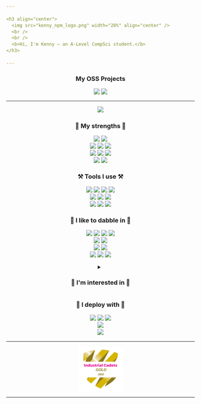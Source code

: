 ```yaml
---

<h3 align="center">
  <img src="kenny_npm_logo.png" width="20%" align="center" />
  <br />
  <br />
  <b>Hi, I'm Kenny — an A-Level CompSci student.</b>
</h3>

---
```


<h3 align="center">
  <b>My OSS Projects</b>
</h3>

<div align="center">
  <a href="https://github.com/KennyOliver/neumorphia.css"><img src="https://github-readme-stats.vercel.app/api/pin/?username=KennyOliver&repo=neumorphia.css&theme=radical&hide_border=true&border_radius=25" /></a>
  <a href="https://github.com/KennyOliver/VividHues"><img src="https://github-readme-stats.vercel.app/api/pin/?username=KennyOliver&repo=VividHues&theme=radical&hide_border=true&border_radius=25" /></a>
</div>

---

<p align="center">
  <img src="https://user-images.githubusercontent.com/70860732/170327809-022838a1-f0a7-4f00-a064-d89f841f519f.png" />
</p>

<h3 align="center">
  <b>💪 My strengths 💪</b>
</h3>

<p align="center">
  <img src="https://img.shields.io/badge/Python-3776AB?style=for-the-badge&logo=python&labelColor=black&logoColor=3776AB" />
  <img src="https://img.shields.io/badge/Node%2EJS-339933?style=for-the-badge&logo=node%2Ejs&labelColor=black&logoColor=339933" />
  <br />
  <img src="https://img.shields.io/badge/HTML-E34F26?style=for-the-badge&logo=html5&labelColor=black&logoColor=E34F26" />
  <img src="https://img.shields.io/badge/CSS-1572B6?style=for-the-badge&logo=css3&labelColor=black&logoColor=1572B6" />
  <img src="https://img.shields.io/badge/SCSS-CC6699?style=for-the-badge&logo=sass&labelColor=black&logoColor=CC6699" />
  <br />
  <img src="https://img.shields.io/badge/JavaScript-F7DF1E?style=for-the-badge&logo=javascript&labelColor=black&logoColor=F7DF1E" />
  <img src="https://img.shields.io/badge/TypeScript-3178C6?style=for-the-badge&labelColor=black&logo=typescript&logoColor=3178C6" />
  <img src="https://img.shields.io/badge/React-61DAFB?style=for-the-badge&labelColor=black&logo=react&logoColor=61DAFB" />
  <br />
  <img src="https://img.shields.io/badge/MongoDB-47A248?style=for-the-badge&logo=mongodb&labelColor=black&logoColor=47A248" />
  <img src="https://img.shields.io/badge/Express-black?style=for-the-badge&logo=express&labelColor=black&logoColor=white" />
</p>

<h3 align="center">
  <b>⚒️ Tools I use ⚒️</b>
</h3>

<p align="center">
  <img src="https://img.shields.io/badge/Git-F05032?style=for-the-badge&logo=git&labelColor=black&logoColor=F05032" />
  <img src="https://img.shields.io/badge/Bash-4EAA25?style=for-the-badge&logo=gnubash&labelColor=black&logoColor=4EAA25" />
  <img src="https://img.shields.io/badge/PyPi-3775A9?style=for-the-badge&logo=pypi&labelColor=black&logoColor=3775A9" />
  <img src="https://img.shields.io/badge/VSCode-007ACC?style=for-the-badge&logo=visualstudiocode&labelColor=black&logoColor=007ACC" />
  <br />
  <img src="https://img.shields.io/badge/Raspberry%20Pi-A22846?style=for-the-badge&labelColor=black&logo=raspberrypi&logoColor=A22846" />
  <img src="https://img.shields.io/badge/Linux-FCC624?style=for-the-badge&labelColor=black&logo=linux&logoColor=FCC624" />
  <img src="https://img.shields.io/badge/VirtualBox-183A61?style=for-the-badge&logo=virtualbox&labelColor=black&logoColor=183A61" />
  <br />
  <img src="https://img.shields.io/badge/Spark%20AR-FF5C83?style=for-the-badge&logo=sparkar&labelColor=black&logoColor=FF5C83" />
  <img src="https://img.shields.io/badge/Canva-00C4CC?style=for-the-badge&logo=canva&labelColor=black&logoColor=00C4CC" />
  <img src="https://img.shields.io/badge/Markdown-black?style=for-the-badge&logo=markdown&labelColor=black&logoColor=white" />
  <br />
</p>

<h3 align="center">
  <b>🎨 I like to dabble in 🎨</b>
</h3>

<p align="center">
  <img src="https://img.shields.io/badge/C++-00599C?style=for-the-badge&logo=c%2B%2B&labelColor=black&logoColor=00599C" />
  <img src="https://img.shields.io/badge/C-A8B9CC?style=for-the-badge&logo=c&labelColor=black&logoColor=A8B9CC" />
  <img src="https://img.shields.io/badge/Go-00ADD8?style=for-the-badge&logo=go&labelColor=black&logoColor=00ADD8" />
  <img src="https://img.shields.io/badge/LaTeX-008080?style=for-the-badge&logo=latex&labelColor=black&logoColor=008080" />
  <br />
  <img src="https://img.shields.io/badge/Rust-F57A00?style=for-the-badge&logo=rust&labelColor=black&logoColor=F57A00" />
  <img src="https://img.shields.io/badge/Ruby-CC342D?style=for-the-badge&logo=ruby&labelColor=black&logoColor=CC342D" />
  <br />
  <img src="https://img.shields.io/badge/Redis-DC382D?style=for-the-badge&logo=redis&labelColor=black&logoColor=DC382D" />
  <img src="https://img.shields.io/badge/Firebase-FFCA28?style=for-the-badge&logo=firebase&labelColor=black&logoColor=FFCA28" />
  <br />
  <img src="https://img.shields.io/badge/Visual%20Studio-5C2D91?style=for-the-badge&logo=visualstudio&labelColor=black&logoColor=5C2D91" />
  <img src="https://img.shields.io/badge/MySQL-black?style=for-the-badge&logo=mysql&labelColor=black&logoColor=white" />
  <img src="https://img.shields.io/badge/R-276DC3?style=for-the-badge&logo=r&labelColor=black&logoColor=276DC3" />
</p>

<details>
  <summary align="center">
    <h3 align="center">
      <b>🌠 I'm interested in 🌠</b>
    </h3>
  </summary>

  <p align="center">
    <img src="https://img.shields.io/badge/Electron-47848F?style=for-the-badge&logo=electron&labelColor=black&logoColor=47848F" />
    <img src="https://img.shields.io/badge/TSNode-3178C6?style=for-the-badge&logo=ts%2Dnode&labelColor=black&logoColor=3178C6" />
    <img src="https://img.shields.io/badge/Next%2EJS-black?style=for-the-badge&logo=next%2Ejs&labelColor=black&logoColor=white" />
    <br />
    <img src="https://img.shields.io/badge/WASM-654FF0?style=for-the-badge&logo=webassembly&labelColor=black&logoColor=654FF0" />
    <img src="https://img.shields.io/badge/AssemblyScript-007AAC?style=for-the-badge&logo=assemblyscript&labelColor=black&logoColor=007AAC" />
    <br />
    <img src="https://img.shields.io/badge/Heroku-430098?style=for-the-badge&logo=heroku&labelColor=black&logoColor=430098" />
    <img src="https://img.shields.io/badge/AWS-FF9900?style=for-the-badge&logo=amazonaws&labelColor=black&logoColor=FF9900" />
    <img src="https://img.shields.io/badge/Kubernetes-326CE5?style=for-the-badge&logo=kubernetes&labelColor=black&logoColor=326CE5" />
    <br />
    <img src="https://img.shields.io/badge/OpenGL-5586A4?style=for-the-badge&logo=opengl&labelColor=black&logoColor=5586A4" />
  </p>
</details>

<h3 align="center">
  <b>🚀 I deploy with 🚀</b>
</h3>

<p align="center">
  <img src="https://img.shields.io/badge/Vercel-black?style=for-the-badge&logo=vercel&labelColor=black&logoColor=white" />
  <img src="https://img.shields.io/badge/GitHub%20Pages-black?style=for-the-badge&logo=github&labelColor=black&logoColor=white" />
  <img src="https://img.shields.io/badge/Netlify-00C7B7?style=for-the-badge&logo=netlify&labelColor=black&logoColor=00C7B7" />
  <br />
  <img src="https://img.shields.io/badge/Search%20Console-458CF5?style=for-the-badge&logo=googlesearchconsole&labelColor=black&logoColor=458CF5" />
  <br />
  <img src="https://img.shields.io/badge/Docker-2496ED?style=for-the-badge&logo=docker&labelColor=black&logoColor=2496ED" />
</p>

---

<div align="center">
  <img src="Industrial_Cadets_Gold_2021_badge.png" width="120" height="120" align="center" />
</div>

---
